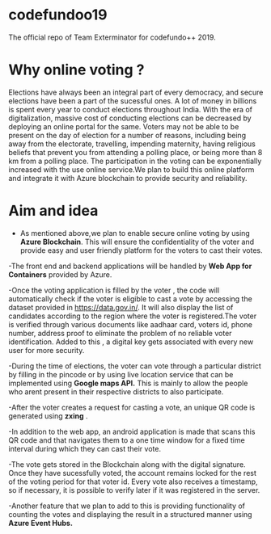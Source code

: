 # codefundoo19
The official repo of Team Exterminator for codefundo++ 2019.

# Why online voting ?

Elections have always been an integral part of every democracy, and secure elections have been a part of the sucessful ones. A lot of money in billions is spent every year to conduct elections throughout India.
With the era of digitalization, massive cost of conducting elections can be decreased by deploying an online portal for the same.
Voters may not be able to be present on the day of election for a number of reasons, including being away from the electorate, travelling, impending maternity, having religious beliefs that prevent you from attending a polling place, or being more than 8 km from a polling place. The participation in the voting can be exponentially increased with the use online service.We plan to build this online platform and integrate it with Azure blockchain to provide security and reliability.

# Aim and idea

- As mentioned above,we plan to enable secure online voting by using **Azure Blockchain**. This will ensure the confidentiality of the voter and provide easy and user friendly platform for the voters to cast their votes. 

-The front end and backend applications will be handled by **Web App for Containers** provided by Azure.

-Once the voting application is filled by the voter , the code will automatically check if the voter is eligible to cast a vote by accessing the dataset provided in https://data.gov.in/. It will also display the list of candidates according to the region where the voter is registered.The voter is verified through various documents like aadhaar card, voters id, phone number, address proof to eliminate the problem of no reliable voter identification. Added to this , a digital key gets associated with every new user for more security.

-During the time of elections, the voter can vote through a particular district by filling in the pincode or by using live location service that can be implemented using **Google maps API.** This is mainly to allow the people who arent present in their respective districts to also participate.

-After the voter creates a request for casting a vote, an unique QR code is generated using **zxing** . 

-In addition to the web app, an android application is made that scans this QR code and that navigates them to a one time window for a fixed time interval during which they can cast their vote. 

-The vote gets stored in the Blockchain along with the digital signature. Once they have sucessfully voted, the account remains locked for the rest of the voting period for that voter id. Every vote also receives a timestamp, so if necessary, it is possible to verify later if it was registered in the server.

-Another feature that we plan to add to this is  providing functionality of counting the votes and displaying the result in a structured manner using **Azure Event Hubs.**


